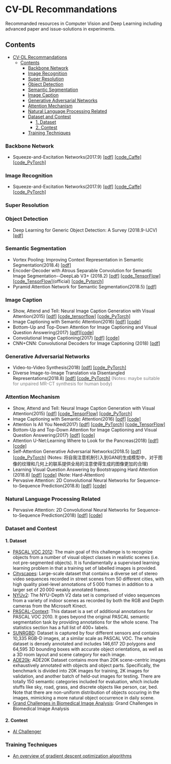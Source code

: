 CV-DL Recommandations
===
Recommanded resources in Computer Vision and Deep Learning including advanced paper and issue-solutions in experiments.
## Contents
- [CV-DL Recommandations](#cv-dl-recommandations)
    - [Contents](#contents)
        - [Backbone Network](#backbone-network)
        - [Image Recognition](#image-recognition)
        - [Super Resolution](#super-resolution)
        - [Object Detection](#object-detection)
        - [Semantic Segmentation](#semantic-segmentation)
        - [Image Caption](#image-caption)
        - [Generative Adversarial Networks](#generative-adversarial-networks)
        - [Attention Mechanism](#attention-mechanism)
        - [Natural Language Processing Related](#natural-language-processing-related)
        - [Dataset and Contest](#dataset-and-contest)
            - [1. Dataset](#1-dataset)
            - [2. Contest](#2-contest)
        - [Training Techniques](#training-techniques)


<!-- * [Backbone Network](#backbone-network)
* [Image Recognition](#image-recognition)
* [Super Resolution](#super-resolution)
* [Object Detection](#object-detection)
* [Semantic Segmentation](#semantic-segmentation)
* [Image Caption](#image-caption)
* [Generative Adversarial Networks](#generative-adversarial-networks)
* [Attention Mechanism](#attention-mechanism)
* [Natural Language Processing Related](#natural-language-processing-related)
* [Dataset and Contest](#dataset-and-contest)
* [Training Techniques](#training-techniques) -->

### Backbone Network
- Squeeze-and-Excitation Networks(2017.9) [[pdf]](https://arxiv.org/abs/1709.01507) [[code_Caffe]](https://github.com/hujie-frank/SENet) [[code_PyTorch]](https://github.com/moskomule/senet.pytorch)


### Image Recognition
- Squeeze-and-Excitation Networks(2017.9) [[pdf]](https://arxiv.org/abs/1709.01507) [[code_Caffe]](https://github.com/hujie-frank/SENet) [[code_PyTorch]](https://github.com/moskomule/senet.pytorch)

### Super Resolution

### Object Detection
- Deep Learning for Generic Object Detection: A Survey (2018.9-IJCV) [[pdf]](https://arxiv.org/abs/1809.02165)

### Semantic Segmentation
- Vortex Pooling: Improving Context Representation in Semantic Segmentation(2018.4) [[pdf]](https://arxiv.org/pdf/1804.06242)
- Encoder-Decoder with Atrous Separable Convolution for Semantic Image Segmentation--DeepLab V3+ (2018.2) [[pdf]](https://arxiv.org/abs/1802.02611) [[code_TensorFlow]](https://github.com/rishizek/tensorflow-deeplab-v3-plus)[[code_TensorFlow]](https://github.com/tensorflow/models/tree/master/research/deeplab)(official) [[code_Pytorch]](https://github.com/jfzhang95/pytorch-deeplab-xception)
- Pyramid Attention Network for Semantic Segmentation(2018.5) [[pdf]](https://arxiv.org/pdf/1805.10180)


### Image Caption
- Show, Attend and Tell: Neural Image Caption Generation with Visual Attention(2015) [[pdf]](https://arxiv.org/abs/1502.03044) [[code_tensorflow]](https://github.com/yunjey/show-attend-and-tell) [[code_PyTorch]](https://github.com/sgrvinod/a-PyTorch-Tutorial-to-Image-Captioning)
- Image Captioning with Semantic Attention(2016) [[pdf]](https://arxiv.org/abs/1603.03925) [[code]](https://github.com/chapternewscu/image-captioning-with-semantic-attention)
- Bottom-Up and Top-Down Attention for Image Captioning and Visual Question Answering(2017) [[pdf]](https://arxiv.org/abs/1707.07998)[[code]](https://github.com/peteanderson80/bottom-up-attention)
- Convolutional Image Captioning(2017) [[pdf]](https://arxiv.org/abs/1711.09151) [[code]](https://github.com/aditya12agd5/convcap)
- CNN+CNN: Convolutional Decoders for Image Captioning (2018) [[pdf]](https://arxiv.org/abs/1805.09019)

### Generative Adversarial Networks
- Video-to-Video Synthesis(2018) [[pdf]](https://arxiv.org/abs/1808.06601) [[code_PyTorch]](https://github.com/NVIDIA/vid2vid)
- Diverse Image-to-Image Translation via Disentangled Representations(2018.8) [[pdf]](https://arxiv.org/abs/1808.00948) [[code_PyTorch]](https://github.com/HsinYingLee/DRIT) <font color=Gray >(Notes: maybe suitable for unpaired MR-CT synthesis for human body)</font>

### Attention Mechanism
- Show, Attend and Tell: Neural Image Caption Generation with Visual Attention(2015) [[pdf]](https://arxiv.org/abs/1502.03044) [[code_TensorFlow]](https://github.com/yunjey/show-attend-and-tell) [[code_PyTorch]](https://github.com/sgrvinod/a-PyTorch-Tutorial-to-Image-Captioning)
- Image Captioning with Semantic Attention(2016) [[pdf]](https://arxiv.org/abs/1603.03925) [[code]](https://github.com/chapternewscu/image-captioning-with-semantic-attention)
- Attention Is All You Need(2017) [[pdf]](https://arxiv.org/abs/1706.03762) [[code_PyTorch]](https://github.com/jadore801120/attention-is-all-you-need-pytorch) [[code_TensorFlow]](https://github.com/Kyubyong/transformer)
- Bottom-Up and Top-Down Attention for Image Captioning and Visual Question Answering(2017) [[pdf]](https://arxiv.org/abs/1707.07998) [[code]](https://github.com/peteanderson80/bottom-up-attention)
- Attention U-Net:Learning Where to Look for the Pancreas(2018) [[pdf]](https://arxiv.org/abs/1804.03999) [[code]](https://github.com/ozan-oktay/Attention-Gated-Networks)
- Self-Attention Generative Adversarial Networks(2018.5) [[pdf]](https://arxiv.org/abs/1805.08318) [[code_PyTorch]](https://github.com/heykeetae/Self-Attention-GAN)
(Notes: 将自我注意机制引入到GAN的生成模型中，对于图像的纹理和几何上的联系提供全局的注意使得生成的图像更加的合理)
- Learning Visual Question Answering by Bootstrapping Hard Attention (2018.8) [[pdf]](https://arxiv.org/abs/1808.00300) [[code]](https://github.com/gnouhp/PyTorch-AdaHAN) (Note: Hard-Attention)
- Pervasive Attention: 2D Convolutional Neural Networks for Sequence-to-Sequence Prediction(2018.8) [[pdf]](https://arxiv.org/abs/1808.03867) [[code]](https://github.com/elbayadm/attn2d)

### Natural Language Processing Related
- Pervasive Attention: 2D Convolutional Neural Networks for Sequence-to-Sequence Prediction(2018) [[pdf]](https://arxiv.org/abs/1808.03867) [[code]](https://github.com/elbayadm/attn2d)

### Dataset and Contest

#### 1. Dataset

- [PASCAL VOC 2012](http://host.robots.ox.ac.uk/pascal/VOC/): 
The main goal of this challenge is to recognize objects from a number of visual object classes in realistic scenes (i.e. not pre-segmented objects). It is fundamentally a supervised learning learning problem in that a training set of labelled images is provided.
- [Cityscapes](https://www.cityscapes-dataset.com/): 
Large-scale dataset that contains a diverse set of stereo video sequences recorded in street scenes from 50 different cities, with high quality pixel-level annotations of 5 000 frames in addition to a larger set of 20 000 weakly annotated frames.
- [NYUv2](https://cs.nyu.edu/~silberman/datasets/nyu_depth_v2.html): 
The NYU-Depth V2 data set is comprised of video sequences from a variety of indoor scenes as recorded by both the RGB and Depth cameras from the Microsoft Kinect.
- [PASCAL-Context](https://cs.stanford.edu/~roozbeh/pascal-context/): 
This dataset is a set of additional annotations for PASCAL VOC 2010. It goes beyond the original PASCAL semantic segmentation task by providing annotations for the whole scene. The statistics section has a full list of 400+ labels.
- [SUNRGBD](http://rgbd.cs.princeton.edu/): 
Dataset is captured by four different sensors and contains 10,335 RGB-D images, at a similar scale as PASCAL VOC. The whole dataset is densely annotated and includes 146,617 2D polygons and 64,595 3D bounding boxes with accurate object orientations, as well as a 3D room layout and scene category for each image. 
- [ADE20k](http://groups.csail.mit.edu/vision/datasets/ADE20K/): 
ADE20K Dataset contains more than 20K scene-centric images exhaustively annotated with objects and object parts. Specifically, the benchmark is divided into 20K images for training, 2K images for validation, and another batch of held-out images for testing. There are totally 150 semantic categories included for evaluation, which include stuffs like sky, road, grass, and discrete objects like person, car, bed. Note that there are non-uniform distribution of objects occuring in the images, mimicking a more natural object occurrence in daily scene.
- [Grand Challenges in Biomedical Image Analysis](https://grand-challenge.org): 
Grand Challenges in Biomedical Image Analysis

#### 2. Contest
- [AI Challenger](https://challenger.ai/)

### Training Techniques
- [An overview of gradient descent optimization algorithms](http://ruder.io/optimizing-gradient-descent/index.html)
